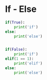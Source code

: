 # If - Else

```python
if(True):
    print('if')
else:
    print('else')


if(False):
    print('if')
elif(1 == 1):
    print('elif')
else:
    print('else')

```


